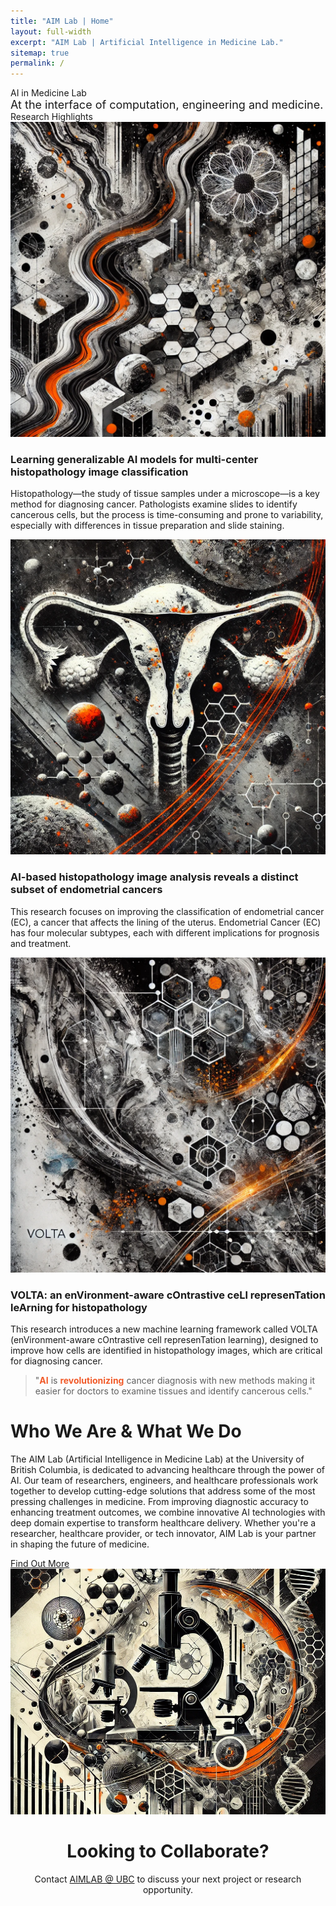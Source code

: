 ```yaml
---
title: "AIM Lab | Home"
layout: full-width
excerpt: "AIM Lab | Artificial Intelligence in Medicine Lab."
sitemap: true
permalink: /
---
```



<div class="updated-pages">
    <div class="front-hero-container">
        <div class="front-text-container">
            <!--<div style="font-size: 30px">University of British Columbia
            </div>-->
            <div class="front-title">AI in Medicine Lab
            </div>
            <div style="font-size: 18px">At the interface of computation, engineering and medicine.
            </div>
        </div>
    </div>
    <div class="front-rows-container">  
        <div class="front-row front-row1">
        <div class="service-title">Research Highlights</div>
            <div class="our-services">
                <div class="service-item">
                    <img src="/img/front-highlights-1.png">
                    <h3>Learning generalizable AI models for multi-center histopathology image classification</h3>
                    <p>Histopathology—the study of tissue samples under a microscope—is a key method for diagnosing cancer. Pathologists examine slides to identify cancerous cells, but the process is time-consuming and prone to variability, especially with differences in tissue preparation and slide staining.</p>
                </div>
                <div class="service-item">
                    <img src="/img/front-highlights-2.png">
                    <h3>AI-based histopathology image analysis reveals a distinct subset of endometrial cancers</h3>
                    <p>This research focuses on improving the classification of endometrial cancer (EC), a cancer that affects the lining of the uterus. Endometrial Cancer (EC) has four molecular subtypes, each with different implications for prognosis and treatment.</p>
                </div>
                <div class="service-item">
                    <img src="/img/front-highlights-3.png">
                    <h3>VOLTA: an enVironment-aware cOntrastive ceLl represenTation leArning for histopathology</h3>
                    <p>This research introduces a new machine learning framework called VOLTA (enVironment-aware cOntrastive cell represenTation learning), designed to improve how cells are identified in histopathology images, which are critical for diagnosing cancer.</p>
                </div>
            </div>
        </div>
        <div class="front-row front-row2">
            <div class="quote-container">
            <blockquote>
                <p>"<b style="color: #f15a29">AI</b> is <b style="color: #f15a29">revolutionizing</b> cancer diagnosis with new methods making it easier for doctors to examine tissues and identify cancerous cells."</p>
                <!--<cite>Jane Miller</cite>-->
            </blockquote>
            </div>
        </div>
        <div class="front-row front-row3">
            <div class="row3-container">
                <div class="text-content">
                    <h1>Who We Are & What We Do</h1>
                    <p>The AIM Lab (Artificial Intelligence in Medicine Lab) at the University of British Columbia, is dedicated to advancing healthcare through the power of AI. Our team of researchers, engineers, and healthcare professionals work together to develop cutting-edge solutions that address some of the most pressing challenges in medicine. From improving diagnostic accuracy to enhancing treatment outcomes, we combine innovative AI technologies with deep domain expertise to transform healthcare delivery. Whether you're a researcher, healthcare provider, or tech innovator, AIM Lab is your partner in shaping the future of medicine.</p>
                    <a href="/about" class="cta-button">Find Out More</a>
                </div>
                <div class="image-container">
                    <img src="/img/abstractmiddlephoto.png">
                </div>
            </div>
        </div>
        <div class="front-row front-row4">
            <div class="row3-container">
                <!--<div class="image-container">
                    <img src="/img/front-page-5.png">
                </div>-->
                <div class="text-content" style="flex-basis:100%; text-align:center;">
                    <h1>Looking to Collaborate?</h1>
                    <p>Contact <a href="/careers">AIMLAB @ UBC</a> to discuss your next project or research opportunity.</p>
                </div>
            </div>
        </div>
    </div>
</div>
